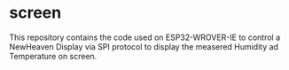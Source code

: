 # screen
This repository contains the code used on ESP32-WROVER-IE to control a NewHeaven Display via SPI protocol to display the measered Humidity ad Temperature on screen.
